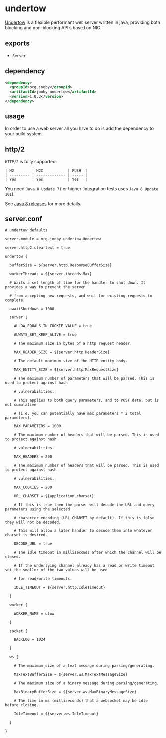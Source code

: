 # undertow

[Undertow](http://undertow.io/) is a flexible performant web server written in java, providing both blocking and non-blocking API’s based on NIO.

## exports

* `Server`

## dependency

```xml
<dependency>
  <groupId>org.jooby</groupId>
  <artifactId>jooby-undertow</artifactId>
  <version>1.0.3</version>
</dependency>
```

## usage

In order to use a web server all you have to do is add the dependency to your build system.

## http/2

`HTTP/2` is fully supported:

```
| H2        | H2C           | PUSH  |
| --------- | ------------- | ----- |
| Yes       | Yes           | Yes   |
```

You need `Java 8 Update 71` or higher (integration tests uses `Java 8 Update 101`).

See [Java 8 releases](https://www.java.com/en/download/faq/release_dates.xml) for more details.

## server.conf

```properties
# undertow defaults

server.module = org.jooby.undertow.Undertow

server.http2.cleartext = true

undertow {

  bufferSize = ${server.http.ResponseBufferSize}

  workerThreads = ${server.threads.Max}

  # Waits a set length of time for the handler to shut down. It provides a way to prevent the server

  # from accepting new requests, and wait for existing requests to complete

  awaitShutdown = 1000

  server {

    ALLOW_EQUALS_IN_COOKIE_VALUE = true

    ALWAYS_SET_KEEP_ALIVE = true

    # The maximum size in bytes of a http request header.

    MAX_HEADER_SIZE = ${server.http.HeaderSize}

    # The default maximum size of the HTTP entity body.

    MAX_ENTITY_SIZE = ${server.http.MaxRequestSize}

    # The maximum number of parameters that will be parsed. This is used to protect against hash

    # vulnerabilities.

    # This applies to both query parameters, and to POST data, but is not cumulative

    # (i.e. you can potentially have max parameters * 2 total parameters).

    MAX_PARAMETERS = 1000

    # The maximum number of headers that will be parsed. This is used to protect against hash

    # vulnerabilities.

    MAX_HEADERS = 200

    # The maximum number of headers that will be parsed. This is used to protect against hash

    # vulnerabilities.

    MAX_COOKIES = 200

    URL_CHARSET = ${application.charset}

    # If this is true then the parser will decode the URL and query parameters using the selected

    # character encoding (URL_CHARSET by default). If this is false they will not be decoded.

    # This will allow a later handler to decode them into whatever charset is desired.

    DECODE_URL = true

    # The idle timeout in milliseconds after which the channel will be closed.

    # If the underlying channel already has a read or write timeout set the smaller of the two values will be used

    # for read/write timeouts.

    IDLE_TIMEOUT = ${server.http.IdleTimeout}

  }

  worker {

    WORKER_NAME = utow

  }

  socket {

    BACKLOG = 1024

  }

  ws {

    # The maximum size of a text message during parsing/generating.

    MaxTextBufferSize = ${server.ws.MaxTextMessageSize}

    # The maximum size of a binary message during parsing/generating.

    MaxBinaryBufferSize = ${server.ws.MaxBinaryMessageSize}

    # The time in ms (milliseconds) that a websocket may be idle before closing.

    IdleTimeout = ${server.ws.IdleTimeout}

  }

}
```
